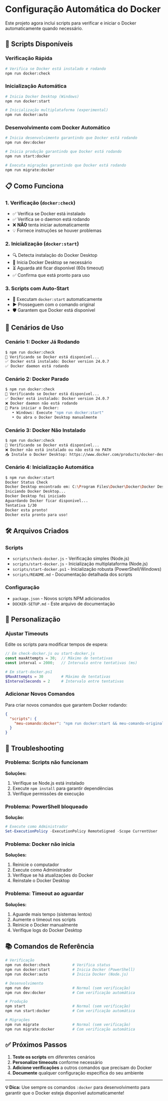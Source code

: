 # Configuração Automática do Docker

Este projeto agora inclui scripts para verificar e iniciar o Docker automaticamente quando necessário.

## 🚀 Scripts Disponíveis

### Verificação Rápida
```bash
# Verifica se Docker está instalado e rodando
npm run docker:check
```

### Inicialização Automática
```bash
# Inicia Docker Desktop (Windows)
npm run docker:start

# Inicialização multiplataforma (experimental)
npm run docker:auto
```

### Desenvolvimento com Docker Automático
```bash
# Inicia desenvolvimento garantindo que Docker está rodando
npm run dev:docker

# Inicia produção garantindo que Docker está rodando
npm run start:docker

# Executa migrações garantindo que Docker está rodando
npm run migrate:docker
```

## 📋 Como Funciona

### 1. Verificação (`docker:check`)
- ✅ Verifica se Docker está instalado
- ✅ Verifica se o daemon está rodando
- ❌ **NÃO** tenta iniciar automaticamente
- 💡 Fornece instruções se houver problemas

### 2. Inicialização (`docker:start`)
- 🔍 Detecta instalação do Docker Desktop
- 🚀 Inicia Docker Desktop se necessário
- ⏳ Aguarda até ficar disponível (60s timeout)
- ✅ Confirma que está pronto para uso

### 3. Scripts com Auto-Start
- 🔄 Executam `docker:start` automaticamente
- ▶️ Prosseguem com o comando original
- 🛡️ Garantem que Docker está disponível

## 🎯 Cenários de Uso

### Cenário 1: Docker Já Rodando
```bash
$ npm run docker:check
🐳 Verificando se Docker está disponível...
✅ Docker está instalado: Docker version 24.0.7
✅ Docker daemon está rodando
```

### Cenário 2: Docker Parado
```bash
$ npm run docker:check
🐳 Verificando se Docker está disponível...
✅ Docker está instalado: Docker version 24.0.7
❌ Docker daemon não está rodando
🚀 Para iniciar o Docker:
   • Windows: Execute "npm run docker:start"
   • Ou abra o Docker Desktop manualmente
```

### Cenário 3: Docker Não Instalado
```bash
$ npm run docker:check
🐳 Verificando se Docker está disponível...
❌ Docker não está instalado ou não está no PATH
📥 Instale o Docker Desktop: https://www.docker.com/products/docker-desktop
```

### Cenário 4: Inicialização Automática
```bash
$ npm run docker:start
Docker Status Check
Docker Desktop encontrado em: C:\Program Files\Docker\Docker\Docker Desktop.exe
Iniciando Docker Desktop...
Docker Desktop foi iniciado
Aguardando Docker ficar disponivel...
Tentativa 1/30
Docker esta pronto!
Docker esta pronto para uso!
```

## 🛠️ Arquivos Criados

### Scripts
- `scripts/check-docker.js` - Verificação simples (Node.js)
- `scripts/start-docker.js` - Inicialização multiplataforma (Node.js)
- `scripts/start-docker.ps1` - Inicialização robusta (PowerShell/Windows)
- `scripts/README.md` - Documentação detalhada dos scripts

### Configuração
- `package.json` - Novos scripts NPM adicionados
- `DOCKER-SETUP.md` - Este arquivo de documentação

## 🔧 Personalização

### Ajustar Timeouts
Edite os scripts para modificar tempos de espera:

```javascript
// Em check-docker.js ou start-docker.js
const maxAttempts = 30;  // Máximo de tentativas
const interval = 2000;   // Intervalo entre tentativas (ms)
```

```powershell
# Em start-docker.ps1
$MaxAttempts = 30        # Máximo de tentativas
$IntervalSeconds = 2     # Intervalo entre tentativas
```

### Adicionar Novos Comandos
Para criar novos comandos que garantem Docker rodando:

```json
{
  "scripts": {
    "meu-comando:docker": "npm run docker:start && meu-comando-original"
  }
}
```

## 🚨 Troubleshooting

### Problema: Scripts não funcionam
**Soluções:**
1. Verifique se Node.js está instalado
2. Execute `npm install` para garantir dependências
3. Verifique permissões de execução

### Problema: PowerShell bloqueado
**Solução:**
```powershell
# Execute como Administrador
Set-ExecutionPolicy -ExecutionPolicy RemoteSigned -Scope CurrentUser
```

### Problema: Docker não inicia
**Soluções:**
1. Reinicie o computador
2. Execute como Administrador
3. Verifique se há atualizações do Docker
4. Reinstale o Docker Desktop

### Problema: Timeout ao aguardar
**Soluções:**
1. Aguarde mais tempo (sistemas lentos)
2. Aumente o timeout nos scripts
3. Reinicie o Docker manualmente
4. Verifique logs do Docker Desktop

## 📚 Comandos de Referência

```bash
# Verificação
npm run docker:check          # Verifica status
npm run docker:start          # Inicia Docker (PowerShell)
npm run docker:auto           # Inicia Docker (Node.js)

# Desenvolvimento
npm run dev                   # Normal (sem verificação)
npm run dev:docker            # Com verificação automática

# Produção
npm start                     # Normal (sem verificação)
npm run start:docker          # Com verificação automática

# Migrações
npm run migrate               # Normal (sem verificação)
npm run migrate:docker        # Com verificação automática
```

## ✅ Próximos Passos

1. **Teste os scripts** em diferentes cenários
2. **Personalize timeouts** conforme necessário
3. **Adicione verificações** a outros comandos que precisam do Docker
4. **Documente** qualquer configuração específica do seu ambiente

---

**💡 Dica:** Use sempre os comandos `:docker` para desenvolvimento para garantir que o Docker esteja disponível automaticamente!